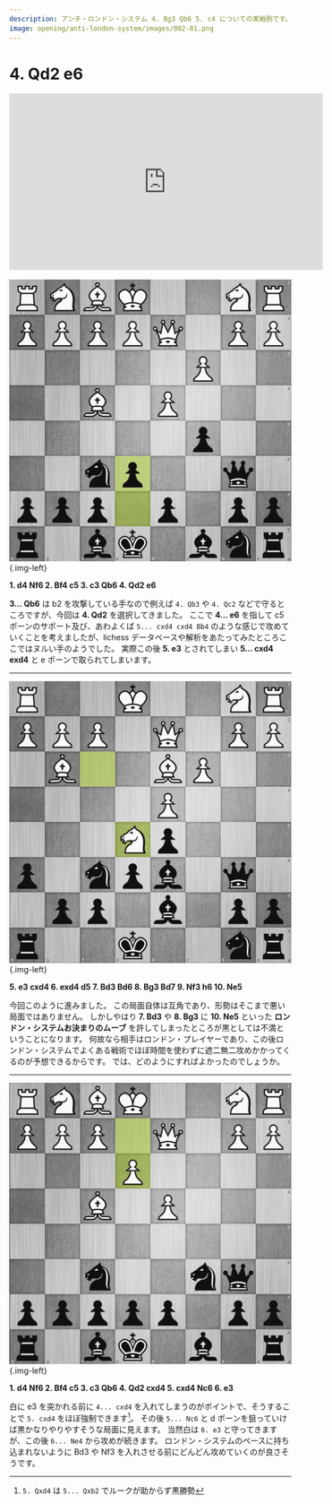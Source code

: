 ```yaml
---
description: アンチ・ロンドン・システム 4. Bg3 Qb6 5. c4 についての実戦例です。
image: opening/anti-london-system/images/002-01.png
---
```


# 4. Qd2 e6

<div class="text-center">
<iframe width="560" height="315" src="https://www.youtube.com/embed/L3_c3YfJtJc?si=Caf0d8KD5qxO-hoo" title="YouTube video player" frameborder="0" allow="accelerometer; autoplay; clipboard-write; encrypted-media; gyroscope; picture-in-picture; web-share" allowfullscreen></iframe>
</div>

![](./images/003-01.png){.img-left}

**1. d4 Nf6 2. Bf4 c5 3. c3 Qb6 4. Qd2 e6**

**3... Qb6** は b2 を攻撃している手なので例えば `4. Qb3` や `4. Qc2` などで守るところですが、今回は **4. Qd2** を選択してきました。
ここで **4... e6** を指して c5 ポーンのサポート及び、あわよくば `5... cxd4 cxd4 Bb4`
のような感じで攻めていくことを考えましたが、lichess データベースや解析をあたってみたところここではヌルい手のようでした。
実際この後 **5. e3** とされてしまい **5... cxd4 exd4** と e ポーンで取られてしまいます。

---

![](./images/003-02.png){.img-left}

**5. e3 cxd4 6. exd4 d5 7. Bd3 Bd6 8. Bg3 Bd7 9. Nf3 h6 10. Ne5**

今回このように進みました。
この局面自体は互角であり、形勢はそこまで悪い局面ではありません。
しかしやはり **7. Bd3** や **8. Bg3** に **10. Ne5** といった **ロンドン・システムお決まりのムーブ**
を許してしまったところが黒としては不満ということになります。
何故なら相手はロンドン・プレイヤーであり、この後ロンドン・システムでよくある戦術でほぼ時間を使わずに遮二無二攻めかかってくるのが予想できるからです。
では、どのようにすればよかったのでしょうか。

---

![](./images/003-03.png){.img-left}

**1. d4 Nf6 2. Bf4 c5 3. c3 Qb6 4. Qd2 cxd4 5. cxd4 Nc6 6. e3**

白に e3 を突かれる前に `4... cxd4` を入れてしまうのがポイントで、そうすることで `5. cxd4` をほぼ強制できます[^1]。
その後 `5... Nc6` と d ポーンを狙っていけば黒かなりやりやすそうな局面に見えます。
当然白は `6. e3` と守ってきますが、この後 `6... Ne4` から攻めが続きます。
ロンドン・システムのペースに持ち込まれないように Bd3 や Nf3 を入れさせる前にどんどん攻めていくのが良さそうです。

[^1]: `5. Qxd4` は `5... Qxb2` でルークが助からず黒勝勢
